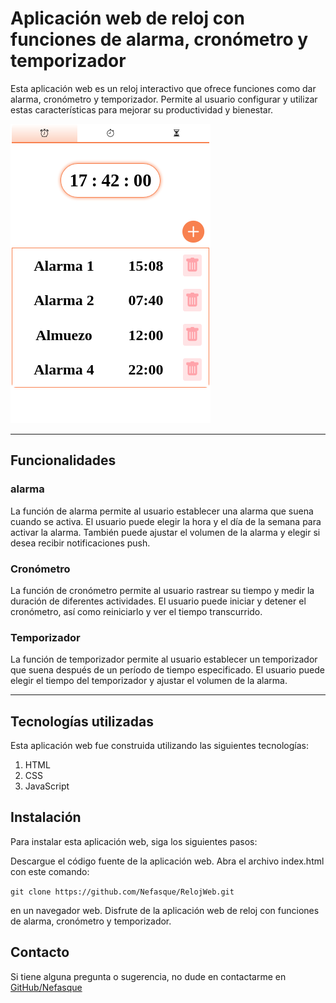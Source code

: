 # Aplicación web de reloj con funciones de alarma, cronómetro y temporizador

Esta aplicación web es un reloj interactivo que ofrece funciones como dar alarma, cronómetro y temporizador. Permite al usuario configurar y utilizar estas características para mejorar su productividad y bienestar.

![imagen de Muestra](./demo/muestra.png)

---

## Funcionalidades

### alarma

La función de alarma permite al usuario establecer una alarma que suena cuando se activa. El usuario puede elegir la hora y el día de la semana para activar la alarma. También puede ajustar el volumen de la alarma y elegir si desea recibir notificaciones push.

### Cronómetro

La función de cronómetro permite al usuario rastrear su tiempo y medir la duración de diferentes actividades. El usuario puede iniciar y detener el cronómetro, así como reiniciarlo y ver el tiempo transcurrido.

### Temporizador

La función de temporizador permite al usuario establecer un temporizador que suena después de un período de tiempo especificado. El usuario puede elegir el tiempo del temporizador y ajustar el volumen de la alarma.

---

## Tecnologías utilizadas

Esta aplicación web fue construida utilizando las siguientes tecnologías:

1. HTML
2. CSS
3. JavaScript

## Instalación

Para instalar esta aplicación web, siga los siguientes pasos:

Descargue el código fuente de la aplicación web.
Abra el archivo index.html con este comando:

`git clone https://github.com/Nefasque/RelojWeb.git`

en un navegador web. Disfrute de la aplicación web de reloj con funciones de alarma, cronómetro y temporizador.

## Contacto

Si tiene alguna pregunta o sugerencia, no dude en contactarme en [GitHub/Nefasque](https://github.com/Nefasque)
